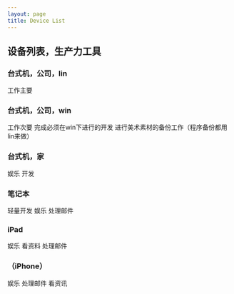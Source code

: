 ```yaml
---
layout: page
title: Device List
---
```


## 设备列表，生产力工具

### 台式机，公司，lin

工作主要

### 台式机，公司，win

工作次要
完成必须在win下进行的开发
进行美术素材的备份工作（程序备份都用lin来做）

### 台式机，家

娱乐
开发

### 笔记本

轻量开发
娱乐
处理邮件

### iPad

娱乐
看资料
处理邮件

### （iPhone）

娱乐
处理邮件
看资讯